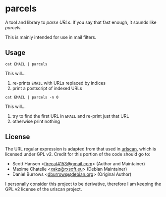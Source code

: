 # parcels

A tool and library to *parse URLs*.
If you say that fast enough, it sounds like *parcels*.

This is mainly intended for use in mail filters.


## Usage

`cat EMAIL | parcels`

This will...

 1. re-prints `EMAIL` with URLs replaced by indices
 2. print a postscript of indexed URLs

`cat EMAIL | parcels -n 0`

This will...

 1. try to find the first URL in `EMAIL` and re-print just that URL
 2. otherwise print nothing


## License

The URL regular expression is adapted from that used in
[urlscan](https://github.com/firecat53/urlscan), which is licensed under GPL v2.
Credit for this portion of the code should go to:

 + Scott Hansen \<[firecat4153@gmail.com](mailto:firecat4153@gmail.com)\>
   (Author and Maintainer)
 + Maxime Chatelle \<[xakz@rxsoft.eu](mailto:xakz@rxsoft.eu)\>
   (Debian Maintainer)
 + Daniel Burrows \<[dburrows@debian.org](mailto:dburrows@debian.org)\>
   (Original Author)

I personally consider this project to be derivative, therefore I am keeping the
GPL v2 license of the urlscan project.

